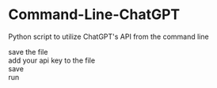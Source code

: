 # Command-Line-ChatGPT
Python script to utilize ChatGPT's API from the command line 

save the file  
add your api key to the file  
save  
run  
